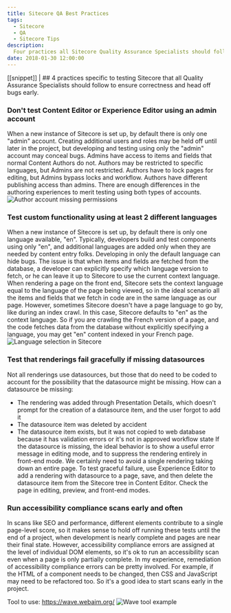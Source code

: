 ```yaml
---
title: Sitecore QA Best Practices
tags:
  - Sitecore
  - QA
  - Sitecore Tips
description:
  Four practices all Sitecore Quality Assurance Specialists should follow to ensure correctness and head off bugs early.
date: 2018-01-30 12:00:00
---
```


[[snippet]]
| ## 4 practices specific to testing Sitecore that all Quality Assurance Specialists should follow to ensure correctness and head off bugs early.

### Don't test Content Editor or Experience Editor using an admin account
When a new instance of Sitecore is set up, by default there is only one "admin" account. Creating additional users and roles may be held off until later in the project, but developing and testing using only the "admin" account may conceal bugs. Admins have access to items and fields that normal Content Authors do not. Authors may be restricted to specific languages, but Admins are not restricted. Authors have to lock pages for editing, but Admins bypass locks and workflow. Authors have different publishing access than admins. There are enough differences in the authoring experiences to merit testing using both types of accounts.
![Author account missing permissions](/images/author-no-permissions.png)

### Test custom functionality using at least 2 different languages
When a new instance of Sitecore is set up, by default there is only one language available, "en". Typically, developers build and test components using only "en", and additional languages are added only when they are needed by content entry folks. Developing in only the default language can hide bugs. The issue is that when items and fields are fetched from the database, a developer can explicitly specify which language version to fetch, or he can leave it up to Sitecore to use the current context language. When rendering a page on the front end, Sitecore sets the context language equal to the language of the page being viewed, so in the ideal scenario all the items and fields that we fetch in code are in the same language as our page. However, sometimes Sitecore doesn't have a page language to go by, like during an index crawl. In this case, Sitecore defaults to "en" as the context language. So if you are crawling the French version of a page, and the code fetches data from the database without explicitly specifying a language, you may get "en" content indexed in your French page.
![Language selection in Sitecore](/images/author-language-selection.png)

### Test that renderings fail gracefully if missing datasources
Not all renderings use datasources, but those that do need to be coded to account for the possibility that the datasource might be missing. How can a datasource be missing:
- The rendering was added through Presentation Details, which doesn't prompt for the creation of a datasource item, and the user forgot to add it
- The datasource item was deleted by accident
- The datasource item exists, but it was not copied to web database because it has validation errors or it's not in approved workflow state
If the datasource is missing, the ideal behavior is to show a useful error message in editing mode, and to suppress the rendering entirely in front-end mode. We certainly need to avoid a single rendering taking down an entire page. To test graceful failure, use Experience Editor to add a rendering with datasource to a page, save, and then delete the datasource item from the Sitecore tree in Content Editor. Check the page in editing, preview, and front-end modes.

### Run accessibility compliance scans early and often
In scans like SEO and performance, different elements contribute to a single page-level score, so it makes sense to hold off running these tests until the end of a project, when development is nearly complete and pages are near their final state. However, accessibility compliance errors are assigned at the level of individual DOM elements, so it's ok to run an accessibility scan even when a page is only partially complete.
In my experience, remediation of accessibility compliance errors can be pretty involved. For example, if the HTML of a component needs to be changed, then CSS and JavaScript may need to be refactored too. So it's a good idea to start scans early in the project.

Tool to use: https://wave.webaim.org/
![Wave tool example](/images/wavetoolexample.png)
